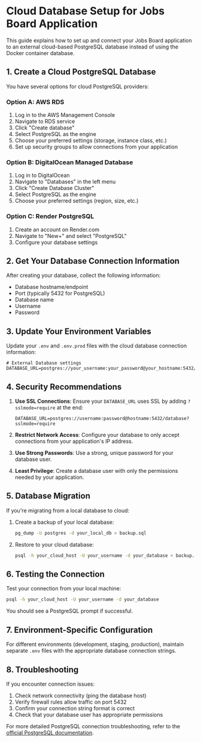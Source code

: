 # Cloud Database Setup for Jobs Board Application

This guide explains how to set up and connect your Jobs Board application to an external cloud-based PostgreSQL database instead of using the Docker container database.

## 1. Create a Cloud PostgreSQL Database

You have several options for cloud PostgreSQL providers:

### Option A: AWS RDS
1. Log in to the AWS Management Console
2. Navigate to RDS service
3. Click "Create database"
4. Select PostgreSQL as the engine
5. Choose your preferred settings (storage, instance class, etc.)
6. Set up security groups to allow connections from your application

### Option B: DigitalOcean Managed Database
1. Log in to DigitalOcean
2. Navigate to "Databases" in the left menu
3. Click "Create Database Cluster"
4. Select PostgreSQL as the engine
5. Choose your preferred settings (region, size, etc.)

### Option C: Render PostgreSQL
1. Create an account on Render.com
2. Navigate to "New+" and select "PostgreSQL"
3. Configure your database settings

## 2. Get Your Database Connection Information

After creating your database, collect the following information:
- Database hostname/endpoint
- Port (typically 5432 for PostgreSQL)
- Database name
- Username
- Password

## 3. Update Your Environment Variables

Update your `.env` and `.env.prod` files with the cloud database connection information:

```
# External Database settings
DATABASE_URL=postgres://your_username:your_password@your_hostname:5432/your_database
```

## 4. Security Recommendations

1. **Use SSL Connections**: Ensure your `DATABASE_URL` uses SSL by adding `?sslmode=require` at the end:
   ```
   DATABASE_URL=postgres://username:password@hostname:5432/database?sslmode=require
   ```

2. **Restrict Network Access**: Configure your database to only accept connections from your application's IP address.

3. **Use Strong Passwords**: Use a strong, unique password for your database user.

4. **Least Privilege**: Create a database user with only the permissions needed by your application.

## 5. Database Migration

If you're migrating from a local database to cloud:

1. Create a backup of your local database:
   ```bash
   pg_dump -U postgres -d your_local_db > backup.sql
   ```

2. Restore to your cloud database:
   ```bash
   psql -h your_cloud_host -U your_username -d your_database < backup.sql
   ```

## 6. Testing the Connection

Test your connection from your local machine:

```bash
psql -h your_cloud_host -U your_username -d your_database
```

You should see a PostgreSQL prompt if successful.

## 7. Environment-Specific Configuration

For different environments (development, staging, production), maintain separate `.env` files with the appropriate database connection strings.

## 8. Troubleshooting

If you encounter connection issues:

1. Check network connectivity (ping the database host)
2. Verify firewall rules allow traffic on port 5432
3. Confirm your connection string format is correct
4. Check that your database user has appropriate permissions

For more detailed PostgreSQL connection troubleshooting, refer to the [official PostgreSQL documentation](https://www.postgresql.org/docs/).
